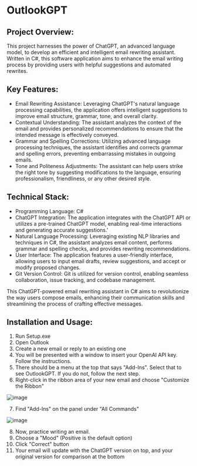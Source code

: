 # OutlookGPT
<h2>Project Overview:</h2>

This project harnesses the power of ChatGPT, an advanced language model, to develop an efficient and intelligent email rewriting assistant. Written in C#, this software application aims to enhance the email writing process by providing users with helpful suggestions and automated rewrites.

<h2>Key Features:</h2>

* Email Rewriting Assistance: Leveraging ChatGPT's natural language processing capabilities, the application offers intelligent suggestions to improve email structure, grammar, tone, and overall clarity.
* Contextual Understanding: The assistant analyzes the context of the email and provides personalized recommendations to ensure that the intended message is effectively conveyed.
* Grammar and Spelling Corrections: Utilizing advanced language processing techniques, the assistant identifies and corrects grammar and spelling errors, preventing embarrassing mistakes in outgoing emails.
* Tone and Politeness Adjustments: The assistant can help users strike the right tone by suggesting modifications to the language, ensuring professionalism, friendliness, or any other desired style.

<h2>Technical Stack:</h2>

* Programming Language: C#
* ChatGPT Integration: The application integrates with the ChatGPT API or utilizes a pre-trained ChatGPT model, enabling real-time interactions and generating accurate suggestions.'
* Natural Language Processing: Leveraging existing NLP libraries and techniques in C#, the assistant analyzes email content, performs grammar and spelling checks, and provides rewriting recommendations.
* User Interface: The application features a user-friendly interface, allowing users to input email drafts, review suggestions, and accept or modify proposed changes.
* Git Version Control: Git is utilized for version control, enabling seamless collaboration, issue tracking, and codebase management.

This ChatGPT-powered email rewriting assistant in C# aims to revolutionize the way users compose emails, enhancing their communication skills and streamlining the process of crafting effective messages.

<h2>Installation and Usage:</h2>

1. Run Setup.exe
2. Open Outlook
3. Create a new email or reply to an existing one
4. You will be presented with a window to insert your OpenAI API key. Follow the instructions.
5. There should be a menu at the top that says "Add-Ins". Select that to see OutlookGPT. If you do not, follow the next step.
6. Right-click in the ribbon area of your new email and choose "Customize the Ribbon"

![image](https://github.com/rkrehn/OutlookGPT/assets/15220483/1ae1df5c-70dd-4497-9d4e-51d04ab2178d)

7. Find "Add-Ins" on the panel under "All Commands"

![image](https://github.com/rkrehn/OutlookGPT/assets/15220483/d4aa2f83-5e74-4548-a226-3d74649173e4)

8. Now, practice writing an email.
9. Choose a "Mood" (Positive is the default option)
10. Click "Correct" button
11. Your email will update with the ChatGPT version on top, and your original version for comparison at the bottom
